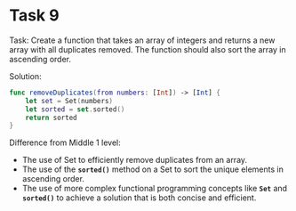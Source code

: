 # Task 9

Task: Create a function that takes an array of integers and returns a new array
with all duplicates removed. The function should also sort the array in
ascending order.

Solution:

```swift
func removeDuplicates(from numbers: [Int]) -> [Int] {
    let set = Set(numbers)
    let sorted = set.sorted()
    return sorted
}
```

Difference from Middle 1 level:

-   The use of Set to efficiently remove duplicates from an array.
-   The use of the **`sorted()`** method on a Set to sort the unique elements in
    ascending order.
-   The use of more complex functional programming concepts like **`Set`** and
    **`sorted()`** to achieve a solution that is both concise and efficient.
